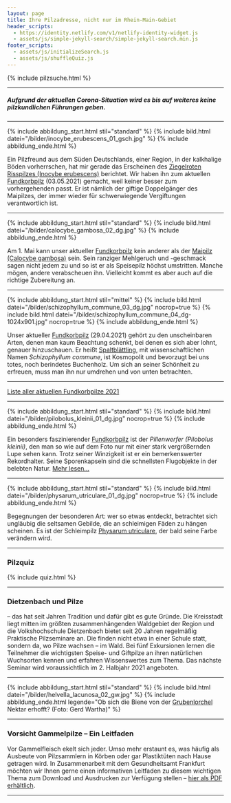 ```yaml
---
layout: page
title: Ihre Pilzadresse, nicht nur im Rhein-Main-Gebiet
header_scripts:
  - https://identity.netlify.com/v1/netlify-identity-widget.js
  - assets/js/simple-jekyll-search/simple-jekyll-search.min.js
footer_scripts:
  - assets/js/initializeSearch.js
  - assets/js/shuffleQuiz.js
---
```

{% include pilzsuche.html %}

- - -

##### Aufgrund der aktuellen Corona-Situation wird es bis auf weiteres keine pilzkundlichen Führungen geben.

- - -

{% include abbildung_start.html stil="standard" %}
{% include bild.html datei="/bilder/inocybe_erubescens_01_gsch.jpg" %}
{% include abbildung_ende.html %}

Ein Pilzfreund aus dem Süden Deutschlands, einer Region, in der kalkhalige Böden vorherrschen, hat mir gerade das Erscheinen des [Ziegelroten Risspilzes (Inocybe erubescens)](/pilze/inocybe-erubescens-ziegelroter-risspilz) berichtet. Wir haben ihn zum aktuellen [Fundkorbpilz](AA "Glossar-") (03.05.2021) gemacht, weil keiner besser zum vorhergehenden passt. Er ist nämlich der giftige Doppelgänger des Maipilzes, der immer wieder für schwerwiegende Vergiftungen verantwortlich ist. 

- - -

{% include abbildung_start.html stil="standard" %}
{% include bild.html datei="/bilder/calocybe_gambosa_02_dg.jpg" %}
{% include abbildung_ende.html %}

Am 1. Mai kann unser aktueller [Fundkorbpilz](AA "Glossar-") kein anderer als der [Maipilz (Calocybe gambosa)](/pilze/calocybe-gambosa-maipilz) sein. Sein ranziger Mehlgeruch und -geschmack sagen nicht jedem zu und so ist er als Speisepilz höchst umstritten. Manche mögen, andere verabscheuen ihn. Vielleicht kommt es aber auch auf die richtige Zubereitung an.

- - -

{% include abbildung_start.html stil="mittel" %}
{% include bild.html datei="/bilder/schizophyllum_commune_03_dg.jpg" nocrop=true %}
{% include bild.html datei="/bilder/schizophyllum_commune_04_dg-1024x901.jpg" nocrop=true %}
{% include abbildung_ende.html %}

Unser aktueller [Fundkorbpilz](AA "Glossar-") (29.04.2021) gehört zu den unscheinbaren Arten, denen man kaum Beachtung schenkt, bei denen es sich aber lohnt, genauer hinzuschauen. Er heißt [Spaltblättling](/pilze/schizophyllum-commune-spaltblättling), mit wissenschaftlichen Namen *Schizophyllum commune*, ist Kosmopolit und bevorzugt bei uns totes, noch berindetes Buchenholz. Um sich an seiner Schönheit zu erfreuen, muss man ihn nur umdrehen und von unten betrachten.

- - -

[Liste aller aktuellen Fundkorbpilze 2021](/artikel/liste-aller-aktuellen-fundkorbpilze-2021.html)

- - -

{% include abbildung_start.html stil="standard" %}
{% include bild.html datei="/bilder/pilobolus_kleinii_01_dg.jpg" nocrop=true %}
{% include abbildung_ende.html %}

Ein besonders faszinierender [Fundkorbpilz](AA "Glossar-") ist der *Pillenwerfer (Pilobolus kleinii)*, den man so wie auf dem Foto nur mit einer stark vergrößernden Lupe sehen kann. Trotz seiner Winzigkeit ist er ein bemerkenswerter Rekordhalter. Seine Sporenkapseln sind die schnellsten Flugobjekte in der belebten Natur. [Mehr lesen...](/pilze/pilobolus-kleinii-pillenwerfer)

- - -

{% include abbildung_start.html stil="standard" %}
{% include bild.html datei="/bilder/physarum_utriculare_01_dg.jpg" nocrop=true %}
{% include abbildung_ende.html %}

Begegnungen der besonderen Art: wer so etwas entdeckt, betrachtet sich ungläubig die seltsamen Gebilde, die an schleimigen Fäden zu hängen scheinen. Es ist der Schleimpilz [Physarum utriculare](/pilze/physarum-utriculare-fadenfruchtschleimpilz), der bald seine Farbe verändern wird.

- - -

### Pilzquiz

{% include quiz.html %}

- - -

### Dietzenbach und Pilze

– das hat seit Jahren Tradition und dafür gibt es gute Gründe. Die Kreisstadt liegt mitten im größten zusammenhängenden Waldgebiet der Region und die Volkshochschule Dietzenbach bietet seit 20 Jahren regelmäßig Praktische Pilzseminare an. Die finden nicht etwa in einer Schule statt, sondern da, wo Pilze wachsen – im Wald. Bei fünf Exkursionen lernen die Teilnehmer die wichtigsten Speise- und Giftpilze an ihren natürlichen Wuchsorten kennen und erfahren Wissenswertes zum Thema. Das nächste Seminar wird voraussichtlich im 2. Halbjahr 2021 angeboten.

- - -

{% include abbildung_start.html stil="standard" %}
{% include bild.html datei="/bilder/helvella_lacunosa_02_gw.jpg" %}
{% include abbildung_ende.html legende="Ob sich die Biene von der <a href='/pilze/helvella-lacunosa-grubenlorchel'>Grubenlorchel</a> Nektar erhofft?  (Foto: Gerd Wartha)" %}

- - -

### Vorsicht Gammelpilze – Ein Leitfaden

Vor Gammelfleisch ekelt sich jeder. Umso mehr erstaunt es, was häufig als Ausbeute von Pilzsammlern in Körben oder gar Plastiktüten nach Hause getragen wird. In Zusammenarbeit mit dem Gesundheitsamt Frankfurt möchten wir Ihnen gerne einen informativen Leitfaden zu diesem wichtigen Thema zum Download und Ausdrucken zur Verfügung stellen – [hier als PDF erhältlich](/assets/docs/Fundkorb.de-Gammelpilze.pdf).

- - -
